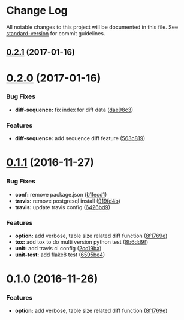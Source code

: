 # Change Log

All notable changes to this project will be documented in this file. See [standard-version](https://github.com/conventional-changelog/standard-version) for commit guidelines.

<a name="0.2.1"></a>
## [0.2.1](https://github.com/hanks/pg_diff/compare/v0.2.1..v0.2.0) (2017-01-16)



<a name="0.2.0"></a>
# [0.2.0](https://github.com/hanks/pg_diff/compare/v0.1.1...v0.2.0) (2017-01-16)


### Bug Fixes

* **diff-sequence:** fix index for diff data ([dae98c3](https://github.com/hanks/pg_diff/commit/dae98c3))


### Features

* **diff-sequence:** add sequence diff feature ([563c819](https://github.com/hanks/pg_diff/commit/563c819))



<a name="0.1.1"></a>
# [0.1.1](https://github.com/hanks/pg_diff/compare/v0.1.0...v0.1.1) (2016-11-27)


### Bug Fixes

* **conf:** remove package.json ([b1fecd1](https://github.com/hanks/pg_diff/commit/b1fecd1))
* **travis:** remove postgresql install ([919fd4b](https://github.com/hanks/pg_diff/commit/919fd4b))
* **travis:** update travis config ([6426bd9](https://github.com/hanks/pg_diff/commit/6426bd9))


### Features

* **option:** add verbose, table size related diff function ([8f1769e](https://github.com/hanks/pg_diff/commit/8f1769e))
* **tox:** add tox to do multi version python test ([8b6dd9f](https://github.com/hanks/pg_diff/commit/8b6dd9f))
* **unit:** add travis ci config ([2cc19ba](https://github.com/hanks/pg_diff/commit/2cc19ba))
* **unit-test:** add flake8 test ([6595be4](https://github.com/hanks/pg_diff/commit/6595be4))



<a name="0.1.0"></a>
# 0.1.0 (2016-11-26)


### Features

* **option:** add verbose, table size related diff function ([8f1769e](https://github.com/hanks/pg_diff/commit/8f1769e))
